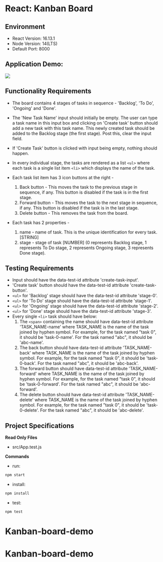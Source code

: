 # React: Kanban Board

## Environment 

- React Version: 16.13.1
- Node Version: 14(LTS)
- Default Port: 8000

## Application Demo:

![](https://hrcdn.net/s3_pub/istreet-assets/97621WK8mbCIlXh5p8aedw/kanban-medium.gif)

## Functionality Requirements

- The board contains 4 stages of tasks in sequence - 'Backlog', 'To Do', 'Ongoing' and 'Done'.

- The 'New Task Name' input should initially be empty. The user can type a task name in this input box and clicking on 'Create task' button should add a new task with this task name. This newly created task should be added to the Backlog stage (the first stage). Post this, clear the input field.

- If 'Create Task' button is clicked with input being empty, nothing should happen.

- In every individual stage, the tasks are rendered as a list `<ul>` where each task is a single list item `<li>` which displays the name of the task.
    
- Each task list item has 3 icon buttons at the right -
    1. Back button - This moves the task to the previous stage in sequence, if any. This button is disabled if the task is in the first stage.
    2. Forward button - This moves the task to the next stage in sequence, if any. This button is disabled if the task is in the last stage.
    3. Delete button - This removes the task from the board.

- Each task has 2 properties -
    1. name - name of task. This is the unique identification for every task. [STRING] 
    2. stage - stage of task [NUMBER] (0 represents Backlog stage, 1 represents To Do stage, 2 represents Ongoing stage, 3 represents Done stage).


## Testing Requirements

- Input should have the data-test-id attribute 'create-task-input'.
- 'Create task' button should have the data-test-id attribute 'create-task-button'.
- `<ul>` for 'Backlog' stage should have the data-test-id attribute 'stage-0'.
- `<ul>` for 'To Do' stage should have the data-test-id attribute 'stage-1'.
- `<ul>` for 'Ongoing' stage should have the data-test-id attribute 'stage-2'.
- `<ul>` for 'Done' stage should have the data-test-id attribute 'stage-3'.
- Every single `<li>` task should have below:
    1. The `<span>` containing the name should have data-test-id attribute 'TASK_NAME-name' where TASK_NAME is the name of the task joined by hyphen symbol. For example, for the task named "task 0", it should be 'task-0-name'. For the task named "abc", it should be 'abc-name'.
    2. The back button should have data-test-id attribute 'TASK_NAME-back' where TASK_NAME is the name of the task joined by hyphen symbol. For example, for the task named "task 0", it should be 'task-0-back'. For the task named "abc", it should be 'abc-back'.
    3. The forward button should have data-test-id attribute 'TASK_NAME-forward' where TASK_NAME is the name of the task joined by hyphen symbol. For example, for the task named "task 0", it should be 'task-0-forward'. For the task named "abc", it should be 'abc-forward'.
    4. The delete button should have data-test-id attribute 'TASK_NAME-delete' where TASK_NAME is the name of the task joined by hyphen symbol. For example, for the task named "task 0", it should be 'task-0-delete'. For the task named "abc", it should be 'abc-delete'.

## Project Specifications

**Read Only Files**
- src/App.test.js

**Commands**
- run: 
```bash
npm start
```
- install: 
```bash
npm install
```
- test: 
```bash
npm test
```
# Kanban-board-demo
# Kanban-board-demo
